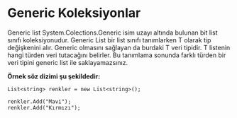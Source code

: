# Generic Koleksiyonlar

Generic list System.Colections.Generic isim uzayı altında bulunan bit list sınıfı koleksiyonudur. Generic List bir list sınıfı tanımlarken T olarak tip değişkenini alır. Generic olmasını sağlayan da burdaki T veri tipidir. T listenin hangi türden veri tutacağını belirler. Bu tanımlama sonunda farklı türden bir veri tipini generic list ile saklayamazsınız.


**Örnek söz dizimi şu şekildedir:**

```
List<string> renkler = new List<string>();

renkler.Add("Mavi");
renkler.Add("Kırmızı");

```